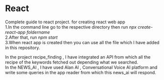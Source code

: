 # React
Complete guide to react project.
for creating react web app<br>
1.In the command line go to the respective directory then run <i>npx create-react-app foldername</i><br>
2.After that, run <i>npm start</i><br>
3.When react app is created then you can use all the file which I have added in this repository.<br>

In the project recipe_finding , I have integrated an API from which all the recipe of the keywords fetched out depending what we searched.<br>
In the NEWS_AI , I have used Alan AI , Conversational Voice AI platform and write some queries in the app reader from which this news_ai will respond.


